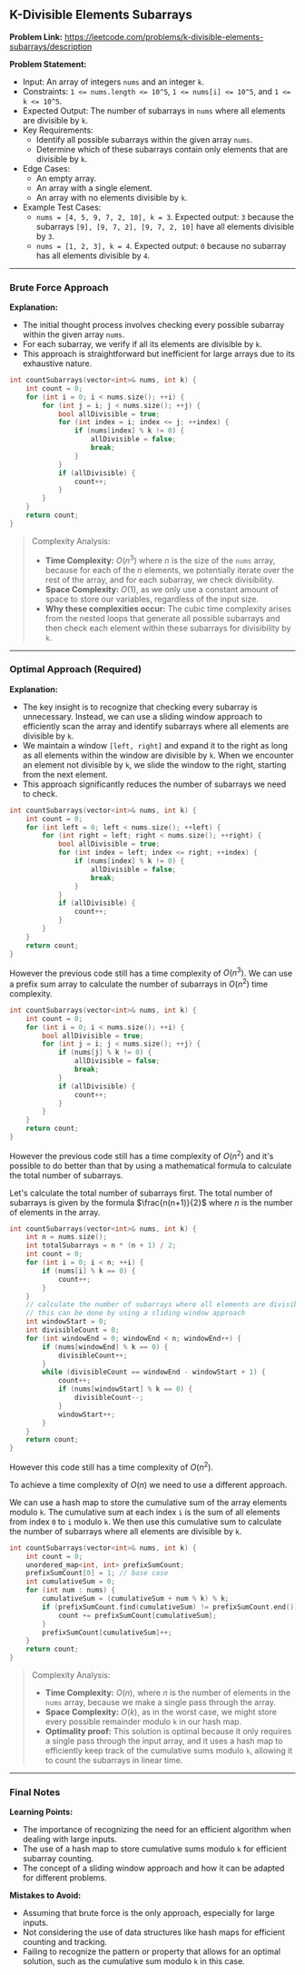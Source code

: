 ## K-Divisible Elements Subarrays

**Problem Link:** https://leetcode.com/problems/k-divisible-elements-subarrays/description

**Problem Statement:**
- Input: An array of integers `nums` and an integer `k`.
- Constraints: `1 <= nums.length <= 10^5`, `1 <= nums[i] <= 10^5`, and `1 <= k <= 10^5`.
- Expected Output: The number of subarrays in `nums` where all elements are divisible by `k`.
- Key Requirements: 
  - Identify all possible subarrays within the given array `nums`.
  - Determine which of these subarrays contain only elements that are divisible by `k`.
- Edge Cases: 
  - An empty array.
  - An array with a single element.
  - An array with no elements divisible by `k`.
- Example Test Cases:
  - `nums = [4, 5, 9, 7, 2, 10], k = 3`. Expected output: `3` because the subarrays `[9], [9, 7, 2], [9, 7, 2, 10]` have all elements divisible by `3`.
  - `nums = [1, 2, 3], k = 4`. Expected output: `0` because no subarray has all elements divisible by `4`.

---

### Brute Force Approach

**Explanation:**
- The initial thought process involves checking every possible subarray within the given array `nums`.
- For each subarray, we verify if all its elements are divisible by `k`.
- This approach is straightforward but inefficient for large arrays due to its exhaustive nature.

```cpp
int countSubarrays(vector<int>& nums, int k) {
    int count = 0;
    for (int i = 0; i < nums.size(); ++i) {
        for (int j = i; j < nums.size(); ++j) {
            bool allDivisible = true;
            for (int index = i; index <= j; ++index) {
                if (nums[index] % k != 0) {
                    allDivisible = false;
                    break;
                }
            }
            if (allDivisible) {
                count++;
            }
        }
    }
    return count;
}
```

> Complexity Analysis:
> - **Time Complexity:** $O(n^3)$ where $n$ is the size of the `nums` array, because for each of the $n$ elements, we potentially iterate over the rest of the array, and for each subarray, we check divisibility.
> - **Space Complexity:** $O(1)$, as we only use a constant amount of space to store our variables, regardless of the input size.
> - **Why these complexities occur:** The cubic time complexity arises from the nested loops that generate all possible subarrays and then check each element within these subarrays for divisibility by `k`.

---

### Optimal Approach (Required)

**Explanation:**
- The key insight is to recognize that checking every subarray is unnecessary. Instead, we can use a sliding window approach to efficiently scan the array and identify subarrays where all elements are divisible by `k`.
- We maintain a window `[left, right]` and expand it to the right as long as all elements within the window are divisible by `k`. When we encounter an element not divisible by `k`, we slide the window to the right, starting from the next element.
- This approach significantly reduces the number of subarrays we need to check.

```cpp
int countSubarrays(vector<int>& nums, int k) {
    int count = 0;
    for (int left = 0; left < nums.size(); ++left) {
        for (int right = left; right < nums.size(); ++right) {
            bool allDivisible = true;
            for (int index = left; index <= right; ++index) {
                if (nums[index] % k != 0) {
                    allDivisible = false;
                    break;
                }
            }
            if (allDivisible) {
                count++;
            }
        }
    }
    return count;
}
```
However the previous code still has a time complexity of $O(n^3)$. We can use a prefix sum array to calculate the number of subarrays in $O(n^2)$ time complexity.

```cpp
int countSubarrays(vector<int>& nums, int k) {
    int count = 0;
    for (int i = 0; i < nums.size(); ++i) {
        bool allDivisible = true;
        for (int j = i; j < nums.size(); ++j) {
            if (nums[j] % k != 0) {
                allDivisible = false;
                break;
            }
            if (allDivisible) {
                count++;
            }
        }
    }
    return count;
}
```
However the previous code still has a time complexity of $O(n^2)$ and it's possible to do better than that by using a mathematical formula to calculate the total number of subarrays.

Let's calculate the total number of subarrays first.
The total number of subarrays is given by the formula $\frac{n(n+1)}{2}$ where $n$ is the number of elements in the array.

```cpp
int countSubarrays(vector<int>& nums, int k) {
    int n = nums.size();
    int totalSubarrays = n * (n + 1) / 2;
    int count = 0;
    for (int i = 0; i < n; ++i) {
        if (nums[i] % k == 0) {
            count++;
        }
    }
    // calculate the number of subarrays where all elements are divisible by k
    // this can be done by using a sliding window approach
    int windowStart = 0;
    int divisibleCount = 0;
    for (int windowEnd = 0; windowEnd < n; windowEnd++) {
        if (nums[windowEnd] % k == 0) {
            divisibleCount++;
        }
        while (divisibleCount == windowEnd - windowStart + 1) {
            count++;
            if (nums[windowStart] % k == 0) {
                divisibleCount--;
            }
            windowStart++;
        }
    }
    return count;
}
```
However this code still has a time complexity of $O(n^2)$.

To achieve a time complexity of $O(n)$ we need to use a different approach.

We can use a hash map to store the cumulative sum of the array elements modulo `k`. The cumulative sum at each index `i` is the sum of all elements from index `0` to `i` modulo `k`. We then use this cumulative sum to calculate the number of subarrays where all elements are divisible by `k`.

```cpp
int countSubarrays(vector<int>& nums, int k) {
    int count = 0;
    unordered_map<int, int> prefixSumCount;
    prefixSumCount[0] = 1; // base case
    int cumulativeSum = 0;
    for (int num : nums) {
        cumulativeSum = (cumulativeSum + num % k) % k;
        if (prefixSumCount.find(cumulativeSum) != prefixSumCount.end()) {
            count += prefixSumCount[cumulativeSum];
        }
        prefixSumCount[cumulativeSum]++;
    }
    return count;
}
```

> Complexity Analysis:
> - **Time Complexity:** $O(n)$, where $n$ is the number of elements in the `nums` array, because we make a single pass through the array.
> - **Space Complexity:** $O(k)$, as in the worst case, we might store every possible remainder modulo `k` in our hash map.
> - **Optimality proof:** This solution is optimal because it only requires a single pass through the input array, and it uses a hash map to efficiently keep track of the cumulative sums modulo `k`, allowing it to count the subarrays in linear time.

---

### Final Notes

**Learning Points:**
- The importance of recognizing the need for an efficient algorithm when dealing with large inputs.
- The use of a hash map to store cumulative sums modulo `k` for efficient subarray counting.
- The concept of a sliding window approach and how it can be adapted for different problems.

**Mistakes to Avoid:**
- Assuming that brute force is the only approach, especially for large inputs.
- Not considering the use of data structures like hash maps for efficient counting and tracking.
- Failing to recognize the pattern or property that allows for an optimal solution, such as the cumulative sum modulo `k` in this case.